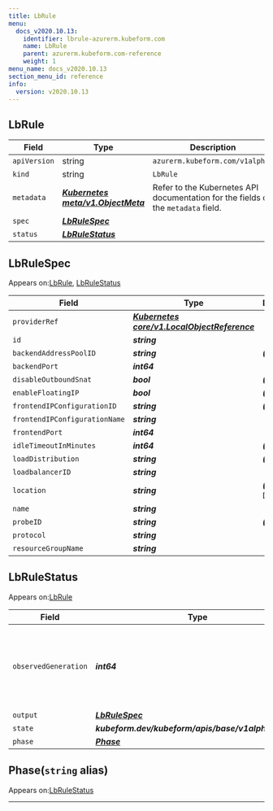 ```yaml
---
title: LbRule
menu:
  docs_v2020.10.13:
    identifier: lbrule-azurerm.kubeform.com
    name: LbRule
    parent: azurerm.kubeform.com-reference
    weight: 1
menu_name: docs_v2020.10.13
section_menu_id: reference
info:
  version: v2020.10.13
---
```


## LbRule
| Field | Type | Description |
| ------ | ----- | ----------- |
| `apiVersion` | string | `azurerm.kubeform.com/v1alpha1` |
|    `kind` | string | `LbRule` |
| `metadata` | ***[Kubernetes meta/v1.ObjectMeta](https://kubernetes.io/docs/reference/generated/kubernetes-api/v1.13/#objectmeta-v1-meta)***|Refer to the Kubernetes API documentation for the fields of the `metadata` field.|
| `spec` | ***[LbRuleSpec](#lbrulespec)***||
| `status` | ***[LbRuleStatus](#lbrulestatus)***||
## LbRuleSpec

Appears on:[LbRule](#lbrule), [LbRuleStatus](#lbrulestatus)

| Field | Type | Description |
| ------ | ----- | ----------- |
| `providerRef` | ***[Kubernetes core/v1.LocalObjectReference](https://kubernetes.io/docs/reference/generated/kubernetes-api/v1.13/#localobjectreference-v1-core)***||
| `id` | ***string***||
| `backendAddressPoolID` | ***string***| ***(Optional)*** |
| `backendPort` | ***int64***||
| `disableOutboundSnat` | ***bool***| ***(Optional)*** |
| `enableFloatingIP` | ***bool***| ***(Optional)*** |
| `frontendIPConfigurationID` | ***string***| ***(Optional)*** |
| `frontendIPConfigurationName` | ***string***||
| `frontendPort` | ***int64***||
| `idleTimeoutInMinutes` | ***int64***| ***(Optional)*** |
| `loadDistribution` | ***string***| ***(Optional)*** |
| `loadbalancerID` | ***string***||
| `location` | ***string***| ***(Optional)*** Deprecated|
| `name` | ***string***||
| `probeID` | ***string***| ***(Optional)*** |
| `protocol` | ***string***||
| `resourceGroupName` | ***string***||
## LbRuleStatus

Appears on:[LbRule](#lbrule)

| Field | Type | Description |
| ------ | ----- | ----------- |
| `observedGeneration` | ***int64***| ***(Optional)*** Resource generation, which is updated on mutation by the API Server.|
| `output` | ***[LbRuleSpec](#lbrulespec)***| ***(Optional)*** |
| `state` | ***kubeform.dev/kubeform/apis/base/v1alpha1.State***| ***(Optional)*** |
| `phase` | ***[Phase](#phase)***| ***(Optional)*** |
## Phase(`string` alias)

Appears on:[LbRuleStatus](#lbrulestatus)

---

